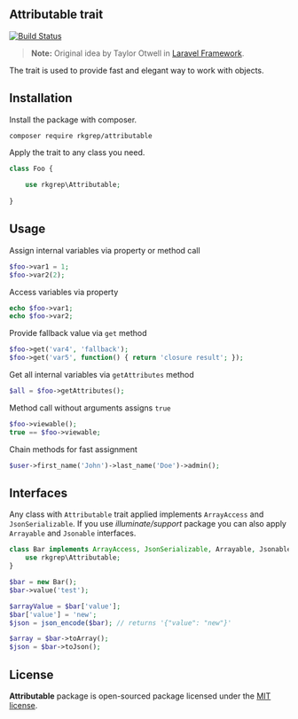 ## Attributable trait

[![Build Status](https://travis-ci.org/rkgrep/attributable.svg)](https://travis-ci.org/rkgrep/attributable)

> **Note:** Original idea by Taylor Otwell in [Laravel Framework](https://github.com/laravel/framework).

The trait is used to provide fast and elegant way to work with objects.

## Installation

Install the package with composer.
````
composer require rkgrep/attributable
````

Apply the trait to any class you need.

````php
class Foo {
    
    use rkgrep\Attributable;
    
}
````

## Usage

Assign internal variables via property or method call

````php
$foo->var1 = 1;
$foo->var2(2);
````

Access variables via property

````php
echo $foo->var1;
echo $foo->var2;
````

Provide fallback value via `get` method

````php
$foo->get('var4', 'fallback');
$foo->get('var5', function() { return 'closure result'; });
````

Get all internal variables via `getAttributes` method

````php
$all = $foo->getAttributes();
````

Method call without arguments assigns `true`

````php
$foo->viewable();
true == $foo->viewable;
````

Chain methods for fast assignment

````php
$user->first_name('John')->last_name('Doe')->admin();
````

## Interfaces

Any class with `Attributable` trait applied implements `ArrayAccess` and `JsonSerializable`.
If you use *illuminate/support* package you can also apply `Arrayable` and `Jsonable` interfaces.

````php
class Bar implements ArrayAccess, JsonSerializable, Arrayable, Jsonable {
    use rkgrep\Attributable;
}

$bar = new Bar();
$bar->value('test');

$arrayValue = $bar['value'];
$bar['value'] = 'new';
$json = json_encode($bar); // returns '{"value": "new"}'

$array = $bar->toArray();
$json = $bar->toJson();
````

## License

**Attributable** package is open-sourced package licensed under the [MIT license](http://opensource.org/licenses/MIT).
